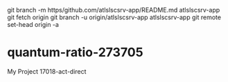 git branch -m https/github.com/atlslscsrv-app/README.md atlslscsrv-app
git fetch origin
git branch -u origin/atlslscsrv-app atlslscsrv-app
git remote set-head origin -a
# quantum-ratio-273705
My Project 17018-act-direct
